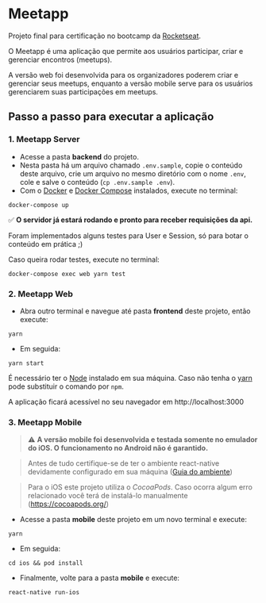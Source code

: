 # Meetapp

Projeto final para certificação no bootcamp da <a href="https://rocketseat.com.br/" target="blank">Rocketseat</a>.

O Meetapp é uma aplicação que permite aos usuários participar, criar e gerenciar encontros (meetups).

A versão web foi desenvolvida para os organizadores poderem criar e gerenciar seus meetups, enquanto a versão mobile serve para os usuários gerenciarem suas participações em meetups.

## Passo a passo para executar a aplicação

### 1. Meetapp Server

* Acesse a pasta **backend** do projeto.
* Nesta pasta há um arquivo chamado `.env.sample`, copie o conteúdo deste arquivo, crie um arquivo no mesmo diretório com o nome `.env`, cole e salve o conteúdo (`cp .env.sample .env`).
* Com o <a href="https://docs.docker.com/install/" target="blank">Docker</a> e <a href="https://docs.docker.com/compose/install/" target="blank">Docker Compose</a> instalados, execute no terminal:

```
docker-compose up
```

:white_check_mark: **O servidor já estará rodando e pronto para receber requisições da api.**

Foram implementados alguns testes para User e Session, só para botar o conteúdo em prática ;)

Caso queira rodar testes, execute no terminal:

```
docker-compose exec web yarn test
```

### 2. Meetapp Web

* Abra outro terminal e navegue até pasta **frontend** deste projeto, então execute:

```
yarn
```
* Em seguida:
```
yarn start
```

É necessário ter o <a href="https://nodejs.org/" target="blank">Node</a> instalado em sua máquina. Caso não tenha o <a href="https://yarnpkg.com/" target="blank">yarn</a> pode substituir o comando por `npm`.

A aplicação ficará acessível no seu navegador em http://localhost:3000

### 3. Meetapp Mobile

> :warning: **A versão mobile foi desenvolvida e testada somente no emulador do iOS. O funcionamento no Android não é garantido.**

> Antes de tudo certifique-se de ter o ambiente react-native devidamente configurado em sua máquina (<a href="https://docs.rocketseat.dev/ambiente-react-native/introducao">Guia do ambiente</a>)

> Para o iOS este projeto utiliza o *CocoaPods*. Caso ocorra algum erro relacionado você terá de instalá-lo manualmente (https://cocoapods.org/)

* Acesse a pasta **mobile** deste projeto em um novo terminal e execute:

```
yarn
```
* Em seguida:

```
cd ios && pod install
```

* Finalmente, volte para a pasta **mobile** e execute:

```
react-native run-ios
```
